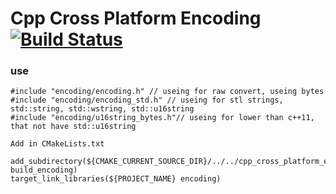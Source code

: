 
# Cpp Cross Platform Encoding [![Build Status](https://travis-ci.org/fooofei/cpp_cross_platform_encoding.svg?branch=master)](https://travis-ci.org/fooofei/cpp_cross_platform_encoding)

### use

```
#include "encoding/encoding.h" // useing for raw convert, useing bytes
#include "encoding/encoding_std.h" // useing for stl strings, std::string, std::wstring, std::u16string
#include "encoding/u16string_bytes.h"// useing for lower than c++11, that not have std::u16string

Add in CMakeLists.txt

add_subdirectory(${CMAKE_CURRENT_SOURCE_DIR}/../../cpp_cross_platform_encoding  build_encoding)
target_link_libraries(${PROJECT_NAME} encoding)

```